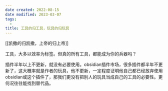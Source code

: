 ```yaml
---
date created: 2022-08-15
date modified: 2023-03-07
tags:
  - 
title: 工具的归工具，玩具的归玩具
---
```


[[凯撒的归凯撒，上帝的归上帝]]

工具，大多以效率为标签。但真的所有工具，都能成为你的兵器吗？

插件半年以上不更新，就没有必要使用。obsidian插件市场，很多插件都半年不更新了，这大概率就是作者的玩具，他不更新，一定程度证明他自己都已经放弃使用obsidian或这个插件了，那我们更没有把别人的玩具当成自己的工具的必要性。更何况往往能找到替代品。
